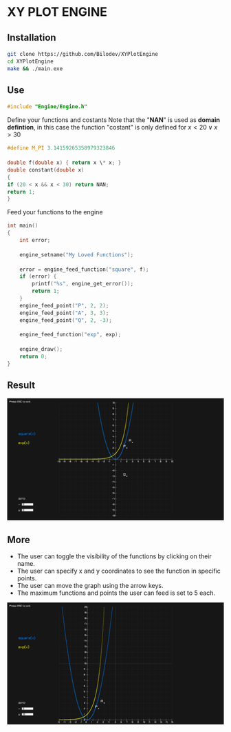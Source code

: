 # XY PLOT ENGINE

## Installation

```bash
git clone https://github.com/Bilodev/XYPlotEngine
cd XYPlotEngine
make && ./main.exe
```

## Use

```c
#include "Engine/Engine.h"
```

Define your functions and costants
Note that the "**NAN**" is used as **domain defintion**, in this case the function "costant" is only defined for $x <20 \lor x > 30$

```c
#define M_PI 3.14159265358979323846

double f(double x) { return x \* x; }
double constant(double x)
{
if (20 < x && x < 30) return NAN;
return 1;
}
```

Feed your functions to the engine

```c
int main()
{
    int error;

    engine_setname("My Loved Functions");

    error = engine_feed_function("square", f);
    if (error) {
        printf("%s", engine_get_error());
        return 1;
    }
    engine_feed_point("P", 2, 2);
    engine_feed_point("A", 3, 3);
    engine_feed_point("Q", 2, -3);

    engine_feed_function("exp", exp);

    engine_draw();
    return 0;
}
```

## Result

![Result](./img/image.png)

## More

- The user can toggle the visibility of the functions by clicking on their name.
- The user can specify x and y coordinates to see the function in specific points.
- The user can move the graph using the arrow keys.
- The maximum functions and points the user can feed is set to 5 each.

![Moved Result](./img/image2.png)
